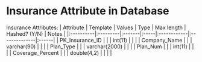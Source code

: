 # Insurance Attribute in Database #
Insurance Attributes:
| Attribute | Template | Values | Type |  Max length | Hashed? (Y/N) | Notes |
|:----------|:---------|:-------|:-----|:------------|:--------------|:------|
| PK\_Insurance\_ID |          |        | int(11) |             |               |
| Company\_Name |          |        | varchar(90) |             |               |
| Plan\_Type |          |        | varchar(2000) |             |               |
| Plan\_Num |          |        | int(11) |             |               |
| Coverage\_Percent |          |        | double(4,2) |             |               |       |